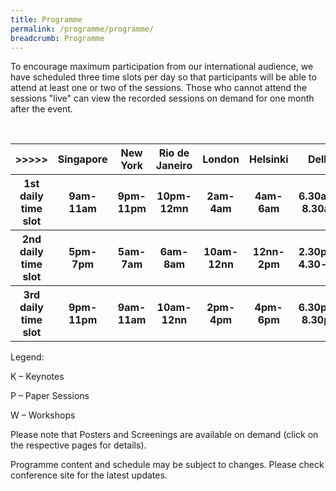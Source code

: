 ```yaml
---
title: Programme
permalink: /programme/programme/
breadcrumb: Programme
---
```

To encourage maximum participation from our international audience, we have scheduled three time slots per day so that participants will be able to attend at least one or two of the sessions. Those who cannot attend the sessions "live" can view the recorded sessions on demand for one month after the event.


&nbsp; 
&nbsp;&nbsp;&nbsp; 
&nbsp;&nbsp;&nbsp; <table style="width:100%"><tbody><tr>
		<th>&gt;&gt;&gt;&gt;&gt;</th><th>Singapore</th><th>New York</th>
		<th>Rio de Janeiro</th>
		<th>London</th>
		<th>Helsinki</th>
		<th>Delhi</th>
		<th>Sydney</th>
		</tr>
	  <tr>
			<th>1st daily time slot</th>
			<th>9am-11am</th>
			<th>9pm-11pm</th>
			<th>10pm-12mn</th>
			<th>2am-4am</th>
			<th>4am-6am</th>
			<th>6.30am-8.30am</th>
			<th>11am-1pm</th>
</tr>
	<tr>
		<th>2nd daily time slot</th>
		<th>5pm-7pm</th>
		<th>5am-7am</th>
		<th>6am-8am</th>
		<th>10am-12nn</th>
		<th>12nn-2pm</th>
		<th>2.30pm-4.30-pm</th>
		<th>7pm-9pm</th>
	</tr>
	<tr>
		<th>3rd daily time slot</th>
		<th>9pm-11pm</th>
		<th>9am-11am</th>
		<th>10am-12nn</th>
		<th>2pm-4pm</th>
		<th>4pm-6pm</th>
		<th>6.30pm-8.30pm</th>
		<th>11pm-1am</th>
	</tr>
	<tr>
		</tr>
	</tbody></table>
	
Legend:

K – Keynotes

P – Paper Sessions

W – Workshops

Please note that Posters and Screenings are available on demand (click on the respective pages for details). 

Programme content and schedule may be subject to changes. Please check conference site for the latest updates.